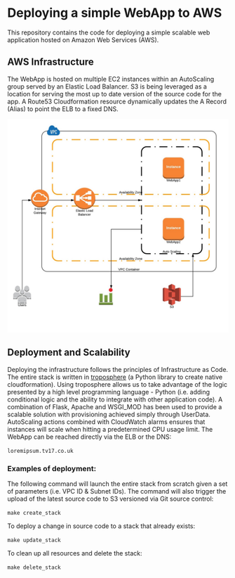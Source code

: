 # Deploying a simple WebApp to AWS

This repository contains the code for deploying a simple scalable web application hosted on Amazon Web Services (AWS).

## AWS Infrastructure
The WebApp is hosted on multiple EC2 instances within an AutoScaling group served by an Elastic Load Balancer. S3 is being leveraged as a location for serving the most up to date version of the source code for the app. A Route53 Cloudformation resource dynamically updates the A Record (Alias) to point the ELB to a fixed DNS.

![Image of architecture on aws](/img/architecture.jpeg)

## Deployment and Scalability
Deploying the infrastructure follows the principles of Infrastructure as Code. The entire stack is written in [troposphere](https://github.com/cloudtools/troposphere) (a Python library to create native cloudformation). Using troposphere allows us to take advantage of the logic presented by a high level programming language - Python (i.e. adding conditional logic and the ability to integrate with other application code).
A combination of Flask, Apache and WSGI_MOD has been used to provide a scalable solution with provisioning achieved simply through UserData. AutoScaling actions combined with CloudWatch alarms ensures that instances will scale when hitting a predetermined CPU usage limit. 
The WebApp can be reached directly via the ELB or the DNS:

`loremipsum.tv17.co.uk`

### Examples of deployment:

The following command will launch the entire stack from scratch given a set of parameters (i.e. VPC ID & Subnet IDs). 
The command will also trigger the upload of the latest source code to S3 versioned via Git source control:

`make create_stack`

To deploy a change in source code to a stack that already exists:

`make update_stack`

To clean up all resources and delete the stack:

`make delete_stack`